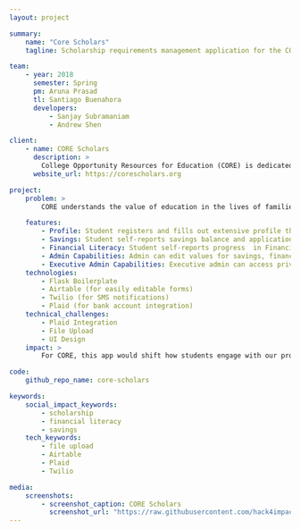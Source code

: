 ```yaml
---
layout: project

summary:
    name: "Core Scholars"
    tagline: Scholarship requirements management application for the CORE Scholars Foundation

team:
    - year: 2018
      semester: Spring
      pm: Aruna Prasad
      tl: Santiago Buenahora
      developers:
          - Sanjay Subramaniam
          - Andrew Shen

client:
    - name: CORE Scholars
      description: >
        College Opportunity Resources for Education (CORE) is dedicated to uniting communities around the goal of ensuring that postsecondary education is affordable and accessible for all.  CORE Scholars is the first scholarship of its kind to focus specifically on high school seniors whether from the public, private, charter, or parochial systems living below the poverty line for an Individual Development Account (IDA) savings program. Over the past nine years, CORE has awarded over 25,669 Philadelphia students a total of more than 30 million dollars. 
      website_url: https://corescholars.org

project:
    problem: >
        CORE understands the value of education in the lives of families living at the poverty level. We want to ensure every high school student in America has an opportunity to attend college - today and for years to come. Reaching Independence by Saving for Education (RISE) is part of a national effort to work with individuals to teach financial literacy in order to achieve personal goals. RISE is a need-based savings program, which offers students up to four thousand dollars in scholarship money after saving five hundred dollars of income. RISE participants also received invaluable financial literacy training throughout the duration of their six-month savings commitment. Hack4Impact created an application to help students manage the process of saving five hundred dollars and completing the necessary financial literacy modules.

    features:
        - Profile: Student registers and fills out extensive profile that can be updated over time
        - Savings: Student self-reports savings balance and application sends students SMS reminders with current savings balance and targets.
        - Financial Literacy: Student self-reports progress  in Financial Literacy modules and application sends students SMS reminders to complete modules.
        - Admin Capabilities: Admin can edit values for savings, financial literacy and indicate completion of requirements. 
        - Executive Admin Capabilities: Executive admin can access private student information such as social security number for bank account creation and scholarship check approval. 
    technologies:
        - Flask Boilerplate
        - Airtable (for easily editable forms)
        - Twilio (for SMS notifications)
        - Plaid (for bank account integration)
    technical_challenges:
        - Plaid Integration 
        - File Upload 
        - UI Design
    impact: >
        For CORE, this app would shift how students engage with our program and staff by giving the students the ability to set the pace of their progress and to share it with others. It allows students to keep up with program requirements efficiently and immediately by putting all of the information and tools they need in one place. Because we have a small staff, this app would have an incredible impact on how the staff is able to allot their time and energy and to tailor resources for each student. 

code:
    github_repo_name: core-scholars

keywords:
    social_impact_keywords:
        - scholarship
        - financial literacy
        - savings
    tech_keywords:
        - file upload
        - Airtable
        - Plaid
        - Twilio

media:
    screenshots:
        - screenshot_caption: CORE Scholars
          screenshot_url: "https://raw.githubusercontent.com/hack4impact/project-screenshots/master/core-scholars/ss01.png"
---
```

